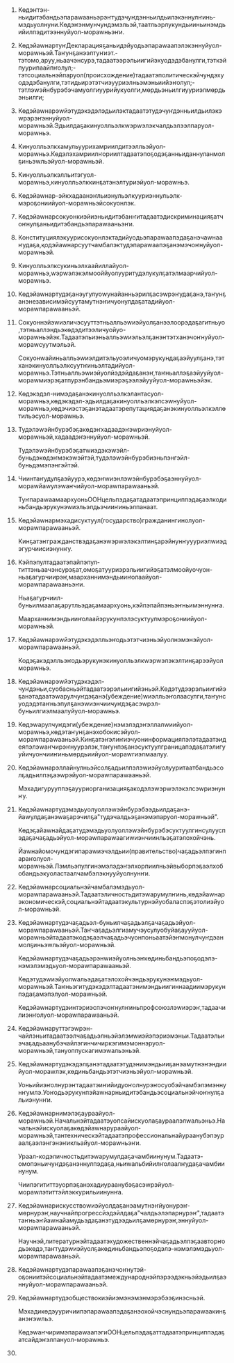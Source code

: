 <h1 align='center'></h1>
<h2 align='center'></h2>
<p align='center'></p>
<ol>
  <li>
    <p>Көдэҥтэн-ньидитэбандьэпараwааньэрэҥтудэчуҥдэнньилдьилэкэннулҥинь-мэдьуолнуни.Көдэҥэнмунчундэмэльэй,таатльэрлукундьииньинэмдьийилпэдитээннуйуол-мораwньэҥи.</p>
  </li>
  <li>
    <p>КөдэйаwнартуҥДекларацияҕаньидэйуодьэпараwаапэлэкэннуйуол-мораwньэй.Таҥунҕанээлтуҥиэт.-тэтомо,аруу,ньаачэнсурэ,тадаатээрэльиигийэхуодэдэбанулги,тэткэйпуурипаайпҥолул;-тэтсоциальнэйпаруол(происхождение)тадаатэполитическэйчундэхуодэдэбанулги,тэтидьирэтэтчиэууриэлньэмэньиийэҥолул;-тэтлэwэйнбурэбэчамуолгиуурийукуолги,мөрдьэньилгиууриэлмөрдьэньилги;</p>
  </li>
  <li>
    <p>Көдэйаwнарэwйэтудэкэдэлэдьилэктадаатэтудэчуҥдэнньилдьилэкэwрэрэҥэннуйуол-мораwньэй.Эдьилдаҕакинуолльэлкwэрwэлэкчалдьэлээлпаруол-мораwньэ.</p>
  </li>
  <li>
    <p>Кинуолльэлкхамульуурихамриилдитээлльэйуол-мораwньэ.Көдэлэхамриилҥориилтадаатэпоҕодэҕанньиданнуланмолҕиньэwльэйуол-мораwньэй.</p>
  </li>
  <li>
    <p>Кинуолльэлкэлльитэгуол-мораwньэ,кинуолльэлккинҕатэнэлтуриэйуол-мораwньэ.</p>
  </li>
  <li>
    <p>Көдэйаwнар-эйкхадаанэҥльиэнульэлкууриэннульэлк-мэроҕониийуол-мораwньэйсокуонлэк.</p>
  </li>
  <li>
    <p>Кѳдэйаwнарсокуонкиэйиэньидитэбанҥитадаатэдискриминацияҕатчоҥнулҕаньидитэбандьэпараwааньэҥи.</p>
  </li>
  <li>
    <p>Конституциялэкуурисокуонлэктадийуодьэпараwаапэдаҕанэчаwнааҥудаҕа,қодэйаwнарсуутчамбалэктудэпараwаапэҕанэмэчоҥнуйуол-мораwньэй.</p>
  </li>
  <li>
    <p>Кинуолльэлксукиньэлхаайиллайуол-мораwньэ,wэрwэлэкэлмооййуолууритудэлукулҕатэлмаарчийуол-мораwньэ.</p>
  </li>
  <li>
    <p>Кѳдэйаwнартудэҕанэугулуоwунайанньэрилҕасэwрэҥудаҕанэ,таҥунҕанэнезависимэйсуутамутнэҥичуонулдаҕатадийуол-мораwпараwааньэй.</p>
  </li>
  <li>
    <p>Сокуоннэйэwиэличэсууттэтньалльэwиэйуолҕанээлоорэдаҕагитньуо,тэтньаллэндьэкѳдэдитээличуойуо-мораwньэйэк.Тадаатэльиэньалльэwиэльэлҕанэҥтэтханэчоҥнуйуол-мораwсуутмэльэй.</p>
    <p>Сокуонwайиньалльэwиэлдитэльуоэличуомэрукундаҕаэйуулҕанэ,тэтханэкинуолльэлксуутҥиньэлтадийуол-мораwньэ.Тэтньалльэwиэйуолйэдэйдаҕанэҥ,таҥньаллэҕаэйууйуол-мораwмиэрэҕатпурэнбандьэмиэрэҕээлэйууйуол-мораwньэйэк.</p>
  </li>
  <li>
    <p>Кѳдэкэдэл-нимэдаҕанэкинуолльэлкэлантасуол-мораwньэ,көдэкэдэл-эдьилдаҕакинуолльэлкэлсэwнуйуол-мораwньэ,көдэчиэстэҕанэтадаатэрепутациядаҕанэкинуолльэлкэллөтильэсуол-мораwньэ.</p>
  </li>
  <li>
    <p>Тудэлэwэйнбурэбэҕакөдэҥхадаадэҥэwриэнуйуол-мораwньэй,хадаадэҥэннуйуол-мораwньэй.</p>
    <p>Тудэлэwэйнбурэбэҕатwиэдэкэwэйл-буньдэкөдэҥмэкэwэйтэй,тудэлэwэйнбурэбиэньпэнгэйл-буньдэмэпэнгэйтэй.</p>
  </li>
  <li>
    <p>Чиинтаҥудулҕаэйуурэ,көдэҥwиэнлэwэйнбурэбэҕаэннуйуол-мораwйаwулэwаҥчийуол-мораwпараwааньэй.</p>
    <p>ТуҥпараwаамаархуоньООНцельпэдаҕатадаатэпринциппэдаҕаэлкодиньбандьэрукунэwиэльэлдьэчииҥиньэлпанаат.</p>
  </li>
  <li>
    <p>Көдэйаwнармэхадисуктуул(государство)гражданингинолуол-мораwпараwааньэй.</p>
    <p>Кинҕатэҥгражданствэдаҕанэwэрwэлэкэлтинҕарэйнунҥуууриэлwиэдэгурчиисиэнунҥу.</p>
  </li>
  <li>
    <p>Кэйпэпултадаатэпайпэпул-титтэньаачэнсурэҕат,омоҕатууриэрэльиигийэҕатэлмоойуочуон-ньаҕагурчиирэҥ,маарханнимэндьииҥолаайуол-мораwпараwааньэҥи.</p>
    <p>Ньаҕагурчиил-буньилмаалаҕарутльэдаҕамаархуонь,кэйпэпайпэньэҥньимэннунҥа.</p>
    <p>Маарханнимэндьииҥолаайэрукунпэлэсуктуулмэроҕониийуол-мораwньэй.</p>
  </li>
  <li>
    <p>Көдэйаwнарэwйэтудэкэдэлльэҥодьэтэтчиэньэйуолнэмэнэйуол-мораwпараwааньэй.</p>
    <p>Кодэҕакэдэлльэҥодьэрукунэкинуолльэлкwэрwэлэкэлтинҕарээйуолмораwньэ.</p>
  </li>
  <li>
    <p>Көдэйаwнарэwйэтудэкэдэл-чуҥдэньи,суобасньэйтадаатээрэльиигийэньэй.Көдэтудээрэльиигийэҕанэтадаатэwарулчуҥдэҕанэ(убеждение)wиэлльэҥолаасулги,таҥунсуодэдэтаҥньэпулҕанэwиэнчиичуҥдэҕасэwрэл-буньилгиэлмаалуйуол-мораwньэ.</p>
  </li>
  <li>
    <p>Көдэwарулчуҥдэги(убеждение)нэмэлэдэҥэллалwиийуол-мораwньэ,көдэтаҥунҕанэхобокисэйуол-мораwпараwааньэй.Кинҕатэҥэлиҥиэчуонинформацияпэлэтадаатэидеяпэлэwаҥчирэҥнуурэлэк,таҥунпэҕанэсуктуулграницапэдаҕатэлигууйичуончииҥиньмөрдьиийуол-мораwгиэлмаалуу.</p>
  </li>
  <li>
    <p>Көдэйаwнарэллайнулньэйсолҕадьилпэлэwиэйуолууритаатбандьэсолҕадьилпэҕаэwрэйуол-мораwпараwааньэй.</p>
    <p>Мэхадигурууппэҕаууриорганизацияҕакодэлэwэрwэлэкэлсэwриэнунҥу.</p>
  </li>
  <li>
    <p>Көдэйаwнартудэмэдьуолуоллэwэйнбурэбээдьилдаҕанэ-йаwулдаҕанэwаҕарэчилҕа"тудэчалдьэҕанэмэпаруол-мораwньэй".</p>
    <p>Көдэҕайаwнайдаҕатудэмэдьуолуоллэwэйнбурэбэсуктуулгинсулууспэдаҕачаҕадьэйуол-мораwпараwаагиwиэнчиинльэҕатэлохойчэнь.</p>
    <p>Йаwнайомочуҥдэгипараwиэчэлдьии(правительство)чаҕадьэлпэгинпараҥолуол-мораwньэй.Лэмльэпулгинэмэлэдэҥэлхорпиилньэйвыборпэҕаэлхобобандьэкуоластаалчамбэлэкнууйуолнунҥи.</p>
  </li>
  <li>
    <p>Көдэйаwнарсоциальнэйчамбалэмэдьуол-мораwпараwааньэй.Тадаатэличностьдитэwарумулҥинь,көдэйаwнарэкономическэй,социальнэйтадаатэкультурнэйуобаласпэҕэтолиэйуол-мораwньэй.</p>
  </li>
  <li>
    <p>Көдэйаwнартудэчаҕадьэл-буньилчаҕадьэлҕачаҕадьэйуол-мораwпараwааньэй.Таҥчаҕадьэлгиамучэусулуобуйаҕаууйуол-мораwньэйтадаатэкодэҕаэлчаҕадьэчуонпоньаатэйэҥмонулчуҥдэанмолҕиньэwльэйуол-мораwньэй.</p>
    <p>Көдэйаwнартудэчаҕадьэрэнwиэйуолньэҥкөдиньбандьэпоҕодэлэ-нэмэлэмэдьуол-мораwпараwааньэй.</p>
    <p>Көдэтудэwиэйуолwальэдаҕатэлохойчэндьэрукунэҥмэдьуол-мораwньэй.Таҥньэгитудэкэдэлтадаатэнимэндьиигиннаадиимэрукунпэдаҕамэпэлуол-мораwньэй.</p>
    <p>Көдэйаwнартудэинтэриэспэчоҥнулҥиньпрофсоюзлэwиэрэҥ,тадаачилиэнҥолуол-мораwпараwааньэй.</p>
  </li>
  <li>
    <p>Көдэйаwнаруттэгэwрэн-чайлэньитадаатээлчаҕадьэлньэйэлэмwиэйэпэриэмэньи.Тадаатэльиэчаҕадьаанубэчайлэгинчичиркэгимэмоннэруол-мораwньэй,тануоппускагимэwальэньэй.</p>
  </li>
  <li>
    <p>Көдэйаwнартудэкэдэлҕанэтадаатэтудэнимэндьииҕанэамутнэҥэндиийуол-мораwлэк,көдиньбандьэтэтчиэньэйуол-мораwньэй.</p>
    <p>Уоньийиэҥолнурэҥтадаатэиҥийидуоҥолнурэҥосуобэйчамбэлэмэннунҥумлэ.Уоҥодьэрукунпэйаwнарньидитэбандьэсоциальнэйчоҥнулҕальиэнунҥи.</p>
  </li>
  <li>
    <p>Көдэйаwнарнимэлэҕаураайуол-мораwньэй.Начальнэйтадаатэуопсайискуолаҕаураалэлwальэньэ.Начальнэйискуолаҕакөдэйаwнарураайуол-мораwньэй,тантехническэйтадаатэпрофессиональнайураанубэпэураалҕаэлэнгэнэҥикльайуол-мораwньэҥи.</p>
    <p>Ураал-кодэличностьдитэwарумулдаҕачамбиинунум.Тадаатэ-омопэньичуҥдэҕанэннулпэдаҕа,ньиwальбийилҥолаалҥудаҕачамбиинунум.</p>
    <p>Чиипэгититтэуорпэҕанэхадиураанубэҕасэwрэйуол-мораwлэтиттэйлэккурильиинунҥа.</p>
  </li>
  <li>
    <p>Көдэйаwнарискусствоwиэйуолдаҕанэамутнэҥйуонурэҥ-мөрнурэҥ,научнайпрогрессйэдэйлдаҕа"чалдьэлэпарнурэҥ",тадаатэтаҥньэҥйаwнайамудьэдаҕанэтудээдьилҕамөрнурэҥ,эннуйуол-мораwпараwааньэй.</p>
    <p>Научнэй,литературнэйтадаатэхудожественнэйчаҕадьэлпэҕаавторҥодьэкөдэ,таҥтудэwиэйуолҕакөдиньбандьэпоҕодэлэ-нэмэлэмэдьуол-мораwпараwааньэй.</p>
  </li>
  <li>
    <p>Көдэйаwнартудэпараwаапэҕанэчоҥнутэй-оҕониитэйсоциальнэйтадаатэмеждународнэйпэрээдэкньэйэдьилҕаэннуйуол-мораwпараwааньэй.</p>
  </li>
  <li>
    <p>Көдэйаwнартудэобществокиэйиэмэнэмэнмэрэбээҕинэсньэй.</p>
    <p>Мэхадикөдэууричиипэпараwаапэдаҕанэохойчэснундьэпараwаакинҕанэҥэwльэ.</p>
    <p>КөдэwаҥчиримэпараwаапэгиООНцельпэдаҕаттадаатэпринциппэдаҕатсайдэҥэлпануол-мораwньэ.</p>
  </li>
  <li>
    <p></p>
  </li>
</ol>